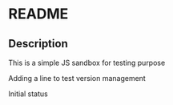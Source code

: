 # README

## Description

This is a simple JS sandbox for testing purpose

Adding a line to test version management

Initial status
